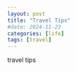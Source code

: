 ```yaml
---
layout: post
title: "Travel Tips"
#date: 2024-11-23
categories: [life]
tags: [travel]
---
```


travel tips